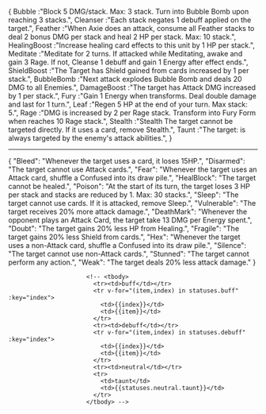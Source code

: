 {
Bubble	:"Block 5 DMG/stack. Max: 3 stack. Turn into Bubble Bomb upon reaching 3 stacks.",
Cleanser	:"Each stack negates 1 debuff applied on the target.",
Feather	:"When Axie does an attack, consume all Feather stacks to deal 2 bonus DMG per stack and heal 2 HP per stack. Max: 10 stack.",
HealingBoost	:"Increase healing card effects to this unit by 1 HP per stack.",
Meditate	:"Meditate for 2 turns. If attacked while Meditating, awake and gain 3 Rage. If not, Cleanse 1 debuff and gain 1 Energy after effect ends.",
ShieldBoost	:"The Target has Shield gained from cards increased by 1 per stack.",
BubbleBomb	:"Next attack explodes Bubble Bomb and deals 20 DMG to all Enemies.",
DamageBoost	:"The target has Attack DMG increased by 1 per stack.",
Fury	:"Gain 1 Energy when transforms. Deal double damage and last for 1 turn.",
Leaf	:"Regen 5 HP at the end of your turn. Max stack: 5.",
Rage	:"DMG is increased by 2 per Rage stack. Transform into Fury Form when reaches 10 Rage stack.",
Stealth :"Stealth	The target cannot be targeted directly. If it uses a card, remove Stealth.",
Taunt :"The target: is always targeted by the enemy's attack abilities.",
}

---

{
    "Bleed": "Whenever the target uses a card, it loses 15HP.",
    "Disarmed": "The target cannot use Attack cards.",
    "Fear": "Whenever the target uses an Attack card, shuffle a Confused into its draw pile.",
    "HealBlock": "The target cannot be healed.",
    "Poison": "At the start of its turn, the target loses 3 HP per stack and stacks are reduced by 1. Max: 30 stacks.",
    "Sleep": "The target cannot use cards. If it is attacked, remove Sleep.",
    "Vulnerable": "The target receives 20% more attack damage.",
    "DeathMark": "Whenever the opponent plays an Attack Card, the target take 13 DMG per Energy spent.",
    "Doubt": "The target gains 20% less HP from Healing.",
    "Fragile": "The target gains 20% less Shield from cards.",
    "Hex": "Whenever the target uses a non-Attack card, shuffle a Confused into its draw pile.",
    "Silence": "The target cannot use non-Attack cards.",
    "Stunned": "The target cannot perform any action.",
    "Weak": "The target deals 20% less attack damage."
}

                          <!-- <tbody>
                            <tr><td>buff</td></tr>
                            <tr v-for="(item,index) in statuses.buff" :key="index">
                              <td>{{index}}</td>
                              <td>{{item}}</td>
                            </tr>
                            <tr><td>debuff</td></tr>
                            <tr v-for="(item,index) in statuses.debuff" :key="index">
                              <td>{{index}}</td>
                              <td>{{item}}</td>
                            </tr>
                            <tr><td>neutral</td></tr>
                            <tr>
                              <td>taunt</td>
                              <td>{{statuses.neutral.taunt}}</td>
                            </tr>
                          </tbody> -->